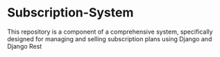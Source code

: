# Subscription-System
  This repository is a component of a comprehensive system, specifically designed for managing and selling subscription plans using Django and Django Rest

